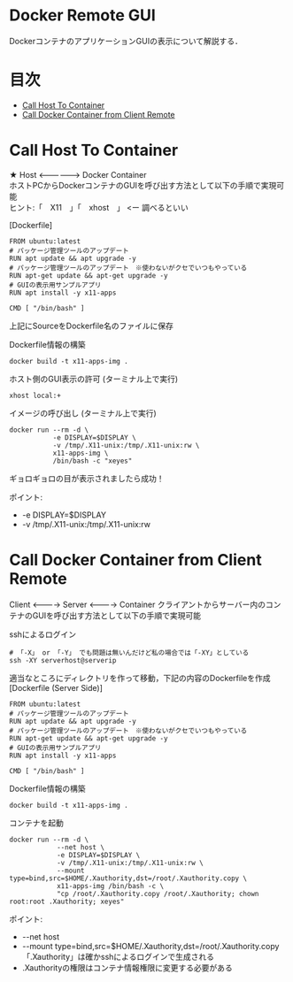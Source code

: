# Docker Remote GUI
DockerコンテナのアプリケーションGUIの表示について解説する．

# 目次
- [Call Host To Container](#call-host-to-container)
- [Call Docker Container from Client Remote](#call-docker-container-from-client-remote)


# Call Host To Container 
★ Host <------> Docker Container  
ホストPCからDockerコンテナのGUIを呼び出す方法として以下の手順で実現可能  
ヒント:「　X11　」「　xhost　」 <ー 調べるといい

[Dockerfile]
```
FROM ubuntu:latest
# パッケージ管理ツールのアップデート
RUN apt update && apt upgrade -y
# パッケージ管理ツールのアップデート　※使わないがクセでいつもやっている
RUN apt-get update && apt-get upgrade -y
# GUIの表示用サンプルアプリ
RUN apt install -y x11-apps

CMD [ "/bin/bash" ]
```

上記にSourceをDockerfile名のファイルに保存

Dockerfile情報の構築
```
docker build -t x11-apps-img .
```

ホスト側のGUI表示の許可 (ターミナル上で実行)
```
xhost local:+
```

イメージの呼び出し (ターミナル上で実行)
```
docker run --rm -d \
           -e DISPLAY=$DISPLAY \
           -v /tmp/.X11-unix:/tmp/.X11-unix:rw \
           x11-apps-img \
           /bin/bash -c "xeyes"
```

ギョロギョロの目が表示されましたら成功！

ポイント:  
- -e DISPLAY=$DISPLAY  
- -v /tmp/.X11-unix:/tmp/.X11-unix:rw

# Call Docker Container from Client Remote
Client <----> Server <----> Container
クライアントからサーバー内のコンテナのGUIを呼び出す方法として以下の手順で実現可能 

sshによるログイン
```
# 「-X」 or 「-Y」 でも問題は無いんだけど私の場合では「-XY」としている
ssh -XY serverhost@serverip
```

適当なところにディレクトリを作って移動，下記の内容のDockerfileを作成  
[Dockerfile (Server Side)]
```
FROM ubuntu:latest
# パッケージ管理ツールのアップデート
RUN apt update && apt upgrade -y
# パッケージ管理ツールのアップデート　※使わないがクセでいつもやっている
RUN apt-get update && apt-get upgrade -y
# GUIの表示用サンプルアプリ
RUN apt install -y x11-apps

CMD [ "/bin/bash" ]
```

Dockerfile情報の構築
```
docker build -t x11-apps-img .
```

コンテナを起動
```
docker run --rm -d \
            --net host \
            -e DISPLAY=$DISPLAY \
            -v /tmp/.X11-unix:/tmp/.X11-unix:rw \
            --mount type=bind,src=$HOME/.Xauthority,dst=/root/.Xauthority.copy \
            x11-apps-img /bin/bash -c \
            "cp /root/.Xauthority.copy /root/.Xauthority; chown root:root .Xauthority; xeyes"
```

ポイント:  
 - --net host  
 - --mount type=bind,src=$HOME/.Xauthority,dst=/root/.Xauthority.copy  
 「.Xauthority」は確かsshによるログインで生成される  
- .Xauthorityの権限はコンテナ情報権限に変更する必要がある
